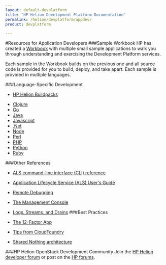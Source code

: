 ```yaml
---
layout: default-devplatform
title: "HP Helion Development Platform Documentation"
permalink: /helion/devplatform/appdev/
product: devplatform

---
```


#Resources for Application Developers
###Sample Workbook
HP has created a [Workbook](/helion/devplatform/workbook) with multiple small sample applications to walk you through understanding and exercising the Development Platform services.

Each sample in the Workbook builds on the previous one and all source code is provided for you to build, deploy, and take apart. Each sample is provided in multiple languages. 

###Language-Specific Development

- [HP Helion Buildpacks](/als/v1/user/deploy/buildpack/)
* [Clojure](/als/v1/user/deploy/languages/clojure/)
* [Go](/als/v1/user/deploy/languages/go/)
* [Java](http://dev.hpcloud.com/java/)
* [Javascript](http://dev.hpcloud.com/javascript/)
* [.Net](http://dev.hpcloud.com/dotnet/)
* [Node](/als/v1/user/deploy/languages/node/)
* [Perl](/als/v1/user/deploy/languages/perl/)
* [PHP](http://dev.hpcloud.com/php/)
* [Python](http://dev.hpcloud.com/python/)
* [Ruby](http://dev.hpcloud.com/ruby/)
 
###Other References
- [ALS command-line interface (CLI) reference](helion/devplatform/stackato/user/client/index.html#client)
- [Application Lifecycle Service (ALS) User's Guide](/als/v1/user/)
- [Remote Debugging](/als/v1/user/deploy/app-debug/)
- [The Management Console](/als/v1/user/console/)
- [Logs, Streams, and Drains](/als/v1/user/deploy/app-logs/)
###Best Practices

- [The 12-Factor App](http://12factor.net/)
- [Tips from CloudFoundry](http://docs.cloudfoundry.org/devguide/deploy-apps/prepare-to-deploy.html)
- [Shared Nothing architecture](http://en.wikipedia.org/wiki/Shared_nothing_architecture)

###HP Helion OpenStack Development Community
Join the [HP Helion developer forum](https://community.dev.hp.com/t5/Helion-Development-Platform/bd-p/cloud_board) or post on the [HP forums](https://connect.hpcloud.com/).